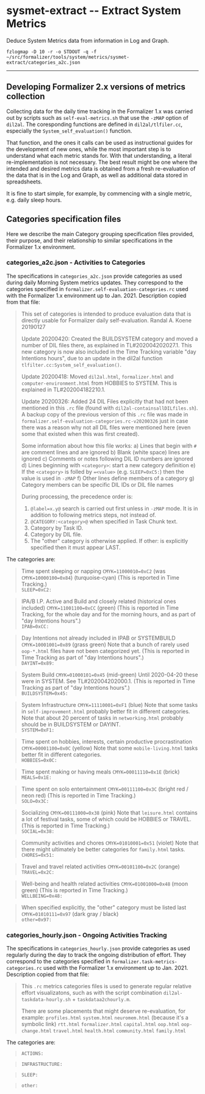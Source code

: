 # sysmet-extract -- Extract System Metrics

Deduce System Metrics data from information in Log and Graph.

`fzlogmap -D 10 -r -o STDOUT -q -f ~/src/formalizer/tools/system/metrics/sysmet-extract/categories_a2c.json`

---

## Developing Formalizer 2.x versions of metrics collection

Collecting data for the daily time tracking in the Formalizer 1.x was carried out by scripts such as `self-eval-metrics.sh` that use the `-zMAP` option of `dil2al`. The coresponding functions are defined in `dil2al/tlfiler.cc`, especially the `System_self_evaluation()` function.

That function, and the ones it calls can be used as instructional guides for the development of new ones, while the most important step is to understand what each metric stands for. With that understanding, a literal re-implementation is not necessary. The best result might be one where the intended and desired metrics data is obtained from a fresh re-evaluation of the data that is in the Log and Graph, as well as additional data stored in spreadsheets.

It is fine to start simple, for example, by commencing with a single metric, e.g. daily sleep hours.

## Categories specification files

Here we describe the main Category grouping specification files provided, their purpose, and their relationship to similar specifications in the Formalizer 1.x environment.

### categories_a2c.json - Activities to Categories

The specifications in `categories_a2c.json` provide categories as used during daily Morning System metrics updates. They correspond to the categories specified in `formalizer.self-evaluation-categories.rc` used with the Formalizer 1.x environment up to Jan. 2021. Description copied from that file:

> This set of categories is intended to produce evaluation data
> that is directly usable for Formalizer daily self-evaluation.
> Randal A. Koene 20190127
>
> Update 20200420: Created the BUILDSYSTEM category and moved a
> number of DIL files there, as explained in TL#202004202027.1.
> This new category is now also included in the Time Tracking
> variable "day Intentions hours", due to an update in the
> dil2al function `tlfilter.cc:System_self_evaluation()`.
>
> Update 20200418: Moved `dil2al.html`, `formalizer.html` and
> `computer-environment.html` from HOBBIES to SYSTEM. This is explained in
> TL#202004182210.1.
>
> Update 20200326: Added 24 DIL Files explicitly that had not
> been mentioned in this `.rc` file (found with `dil2al-containsallDILfiles.sh`).
> A backup copy of the previous version of this `.rc` file was
> made in `formalizer.self-evaluation-categories.rc-v20200326` just
> in case there was a reason why not all DIL files were mentioned
> here (even some that existed when this was first created).
>
> Some information about how this file works:
> a) Lines that begin with `#` are comment lines and are ignored
> b) Blank (white space) lines are ignored
> c) Comments or notes following DIL ID numbers are ignored
> d) Lines beginning with `<category>`: start a new category definition
> e) If the `<category>` is folled by `=<value>` (e.g. `SLEEP=0xC5:`) then the value is used in `-zMAP`
> f) Other lines define members of a category
> g) Category members can be specific DIL IDs or DIL file names
>
> During processing, the precedence order is:
>
> 1. `@label=x.y@` search is carried out first unless in `-zMAP` mode.
>    It is in addition to following metrics steps, not instead of.
> 2. `@CATEGORY:<category>@` when specified in Task Chunk text.
> 3. Category by Task ID.
> 4. Category by DIL file.
> 5. The "other" category is otherwise applied.
>    If other: is explicitly specified then it must appear LAST.

The categories are:

> Time spent sleeping or napping `CMYK=11000010=0xC2` (was `CMYK=10000100=0x84`) (turquoise-cyan)
> (This is reported in Time Tracking.)  
`SLEEP=0xC2:`

> IPA/B I.P. Active and Build and closely related (historical ones included) `CMYK=11001100=0xCC` (green)
> (This is reported in Time Tracking, for the whole day and for the morning hours, and as part of "day Intentions hours".)  
`IPAB=0xCC:`

> Day Intentions not already included in IPAB or SYSTEMBUILD `CMYK=10001001=0x89` (grass green)
> Note that a bunch of rarely used `oop-*.html` files have not been categorized yet.
> (This is reported in Time Tracking as part of "day Intentions hours".)  
`DAYINT=0x89:`

> System Build `CMYK=01000101=0x45` (mid-green)
> Until 2020-04-20 these were in SYSTEM. See TL#202004202000.1.
> (This is reported in Time Tracking as part of "day Intentions hours".)  
`BUILDSYSTEM=0x45:`

> System Infrastructure `CMYK=11110001=0xF1` (blue)
> Note that some tasks in `self-improvement.html` probably better fit in different categories.
> Note that about 20 percent of tasks in `networking.html` probably should be in BUILDSYSTEM or DAYINT.  
`SYSTEM=0xF1:`

> Time spent on hobbies, interests, certain productive procrastination `CMYK=00001100=0x0C` (yellow)
> Note that some `mobile-living.html` tasks better fit in different categories.  
`HOBBIES=0x0C:`

> Time spent making or having meals `CMYK=00011110=0x1E` (brick)  
`MEALS=0x1E:`

> Time spent on solo entertainment `CMYK=00111100=0x3C` (bright red / neon red)
> (This is reported in Time Tracking.)  
`SOLO=0x3C:`

> Socializing `CMYK=00111000=0x38` (pink)
> Note that `leisure.html` contains a lot of festival tasks, some of which could be HOBBIES or TRAVEL.
> (This is reported in Time Tracking.)  
`SOCIAL=0x38:`

> Community activities and chores `CMYK=01010001=0x51` (violet)
> Note that there might ultimately be better categories for `family.html` tasks.  
`CHORES=0x51:`

> Travel and travel related activities `CMYK=00101100=0x2C` (orange)  
`TRAVEL=0x2C:`

> Well-being and health related activities `CMYK=01001000=0x48` (moon green)
> (This is reported in Time Tracking.)  
`WELLBEING=0x48:`

> When specified explicitly, the "other" category must be listed last `CMYK=01010111=0x97` (dark gray / black)  
`other=0x97:`

### categories_hourly.json - Ongoing Activities Tracking

The specifications in `categories_hourly.json` provide categories as used regularly during the day to track the ongoing distribution of effort. They correspond to the categories specified in `formalizer.task-metrics-categories.rc` used with the Formalizer 1.x environment up to Jan. 2021. Description copied from that file:

> This `.rc` metrics categories files is used to generate regular
> relative effort visualizatons, such as with the script
> combination `dil2al-taskdata-hourly.sh` + `taskdataa2chourly.m`.
>
> There are some placements that might deserve re-evaluation,
> for example:
>   `profiles.html`
>   `system.html`
>   `neuromem.html` (because it's a symbolic link)
>   `rtt.html`
>   `formalizer.html`
>   `capital.html`
>   `oop.html`
>   `oop-change.html`
>   `travel.html`
>   `health.html`
>   `community.html`
>   `family.html`

The categories are:

>  
> `ACTIONS:`

>  
> `INFRASTRUCTURE:`

>  
> `SLEEP:`

>  
> `other:`
